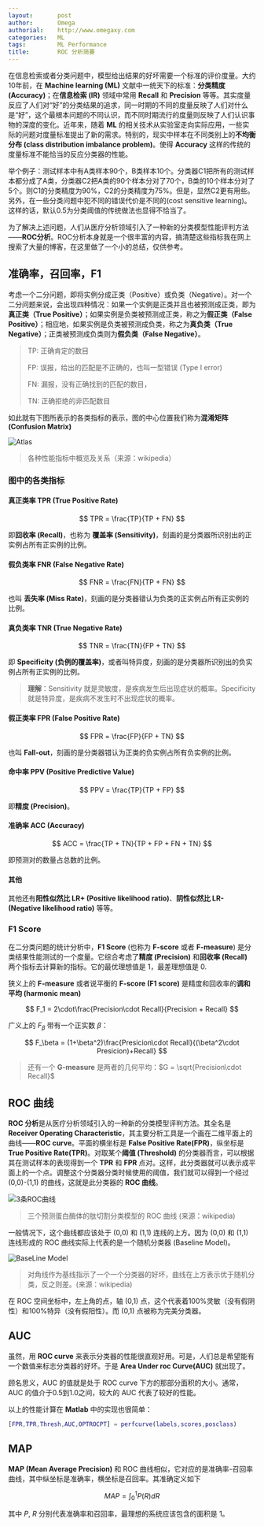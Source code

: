 ```yaml
---
layout:       post
author:       Omega
authorial:    http://www.omegaxy.com
categories:   ML
tags:         ML Performance
title:        ROC 分析简要
---
```


在信息检索或者分类问题中，模型给出结果的好坏需要一个标准的评价度量。大约10年前，在 **Machine learning (ML)** 文献中一统天下的标准：**分类精度 (Accuracy)**；在**信息检索 (IR)** 领域中常用 **Recall** 和 **Precision** 等等。其实度量反应了人们对“好”的分类结果的追求，同一时期的不同的度量反映了人们对什么是“好”，这个最根本问题的不同认识，而不同时期流行的度量则反映了人们认识事物的深度的变化。近年来，随着 **ML** 的相关技术从实验室走向实际应用，一些实际的问题对度量标准提出了新的需求。特别的，现实中样本在不同类别上的**不均衡分布 (class distribution imbalance problem)**。使得 **Accuracy** 这样的传统的度量标准不能恰当的反应分类器的性能。

举个例子：测试样本中有A类样本90个，B类样本10个。分类器C1把所有的测试样本都分成了A类，分类器C2把A类的90个样本分对了70个，B类的10个样本分对了5个。则C1的分类精度为90%，C2的分类精度为75%。但是，显然C2更有用些。另外，在一些分类问题中犯不同的错误代价是不同的(cost sensitive learning)。这样的话，默认0.5为分类阈值的传统做法也显得不恰当了。

为了解决上述问题，人们从医疗分析领域引入了一种新的分类模型性能评判方法——**ROC分析**。ROC分析本身就是一个很丰富的内容，搞清楚这些指标我在网上搜索了大量的博客，在这里做了一个小的总结，仅供参考。


## 准确率，召回率，F1

考虑一个二分问题，即将实例分成正类（Positive）或负类（Negative）。对一个二分问题来说，会出现四种情况：如果一个实例是正类并且也被预测成正类，即为**真正类（True Positive）**；如果实例是负类被预测成正类，称之为**假正类（False Positive）**；相应地，如果实例是负类被预测成负类，称之为**真负类（True Negative）**；正类被预测成负类则为**假负类（False Negative）**。

> TP: 正确肯定的数目
>
> FP: 误报，给出的匹配是不正确的，也叫一型错误 (Type I error)
>
> FN: 漏报，没有正确找到的匹配的数目，
>
> TN: 正确拒绝的非匹配数目

如此就有下图所表示的各类指标的表示，图的中心位置我们称为**混淆矩阵 (Confusion Matrix)**

![Atlas](/imgs/PerformTest/Performance.png)

> 各种性能指标中概览及关系（来源：wikipedia）

### 图中的各类指标

#### 真正类率 TPR (True Positive Rate)

$$
TPR = \frac{TP}{TP + FN}
$$

即**回收率 (Recall)**，也称为 **覆盖率 (Sensitivity)**，刻画的是分类器所识别出的正实例占所有正实例的比例。

#### 假负类率 FNR (False Negative Rate)

$$
FNR = \frac{FN}{TP + FN}
$$

也叫 **丢失率 (Miss Rate)**，刻画的是分类器错认为负类的正实例占所有正实例的比例。

#### 真负类率 TNR (True Negative Rate)

$$
TNR = \frac{TN}{FP + TN}
$$

即 **Specificity (负例的覆盖率)**，或者叫特异度，刻画的是分类器所识别出的负实例占所有正实例的比例。

> **理解**：Sensitivity 就是灵敏度，是疾病发生后出现症状的概率。Specificity 就是特异度，是疾病不发生时不出现症状的概率。

#### 假正类率 FPR (False Positive Rate)

$$
FPR = \frac{FP}{FP + TN}
$$

也叫 **Fall-out**，刻画的是分类器错认为正类的负实例占所有负实例的比例。

#### 命中率 PPV (Positive Predictive Value)

$$
PPV = \frac{TP}{TP + FP}
$$

即**精度 (Precision)**。

#### 准确率 ACC (Accuracy)

$$
ACC = \frac{TP + TN}{TP + FP + FN + TN}
$$

即预测对的数量占总数的比例。

#### 其他

其他还有**阳性似然比 LR+ (Positive likelihood ratio)**、**阴性似然比 LR- (Negative likelihood ratio)** 等等。

### F1 Score

在二分类问题的统计分析中，**F1 Score** (也称为 **F-score** 或者 **F-measure**) 是分类结果性能测试的一个度量。它综合考虑了**精度 (Precision)** 和**回收率 (Recall)** 两个指标去计算新的指标。它的最优理想值是 1，最差理想值是 0.

狭义上的 **F-measure** 或者说平衡的 **F-score (F1 score)** 是精度和回收率的**调和平均 (harmonic mean)**

$$
F_1 = 2\cdot\frac{Precision\cdot Recall}{Precision + Recall}
$$

广义上的 $F_\beta$ 带有一个正实数 $\beta$：

$$
F_\beta = (1+\beta^2)\frac{Presicion\cdot Recall}{(\beta^2\cdot Presicion)+Recall}
$$

> 还有一个 **G-measure** 是两者的几何平均：$G = \sqrt{Precision\cdot Recall}$

## ROC 曲线

**ROC 分析**是从医疗分析领域引入的一种新的分类模型评判方法。其全名是 **Receiver Operating Characteristic**，其主要分析工具是一个画在二维平面上的曲线——**ROC curve**。平面的横坐标是 **False Positive Rate(FPR)**，纵坐标是 **True Positive Rate(TPR)**。对取某个**阈值 (Threshold)** 的分类器而言，可以根据其在测试样本的表现得到一个 **TPR** 和 **FPR** 点对。这样，此分类器就可以表示成平面上的一个点。调整这个分类器分类时候使用的阈值，我们就可以得到一个经过 (0,0)-(1,1) 的曲线，这就是此分类器的 **ROC 曲线**。

![3条ROC曲线](/imgs/PerformTest/Roccurves.png)

> 三个预测蛋白酶体的肽切割分类模型的 ROC 曲线 (来源：wikipedia)

一般情况下，这个曲线都应该处于 (0,0) 和 (1,1) 连线的上方。因为 (0,0) 和 (1,1) 连线形成的 ROC 曲线实际上代表的是一个随机分类器 (Baseline Model)。

![BaseLine Model](/imgs/PerformTest/Baseline.png)

> 对角线作为基线指示了一个一个分类器的好坏，曲线在上方表示优于随机分类，反之则差。(来源：wikipedia)

在 ROC 空间坐标中，左上角的点，轴 (0,1) 点，这个代表着100%灵敏（没有假阴性）和100%特异（没有假阳性）。而 (0,1) 点被称为完美分类器。

## AUC

虽然，用 **ROC curve** 来表示分类器的性能很直观好用。可是，人们总是希望能有一个数值来标志分类器的好坏。于是 **Area Under roc Curve(AUC)** 就出现了。

顾名思义，AUC 的值就是处于 ROC curve 下方的那部分面积的大小。通常，AUC 的值介于0.5到1.0之间，较大的 AUC 代表了较好的性能。

以上的性能计算在 **Matlab** 中的实现也很简单：

~~~matlab
[FPR,TPR,Thresh,AUC,OPTROCPT] = perfcurve(labels,scores,posclass)
~~~

## MAP

**MAP (Mean Average Precision)** 和 ROC 曲线相似，它对应的是准确率-召回率曲线，其中纵坐标是准确率，横坐标是召回率。其准确定义如下

$$
MAP = \int^1_0 {P(R)dR}
$$

其中 $P,\ R$ 分别代表准确率和召回率，最理想的系统应该包含的面积是 1。
